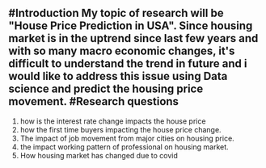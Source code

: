 #Introduction
My topic of research will be "House Price Prediction in USA". Since housing market is in the uptrend since last few years and with so many macro economic changes, it's difficult to understand the trend in future and i would like to address this issue using Data science and predict the housing price movement.
#Research questions
---
1. how is the interest rate change impacts the house price
2. how the first time buyers impacting the house price change.
3. The impact of job movement from major cities on housing price.
4. the impact working pattern of professional on housing market.
5. How housing market has changed due to covid